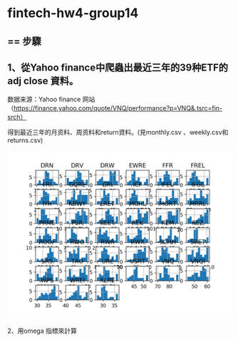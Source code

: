 # fintech-hw4-group14
==
步驟
---
1、從Yahoo finance中爬蟲出最近三年的39种ETF的adj close 資料。
----

数据来源：Yahoo finance 网站（https://finance.yahoo.com/quote/VNQ/performance?p=VNQ&.tsrc=fin-srch）

得到最近三年的月资料、周资料和return資料。(見monthly.csv 、weekly.csv和 returns.csv)

![Alt text](https://github.com/gongfangntu/fintech-hw4/blob/master/hisrogram%E5%9C%96%E7%89%87.png)

2、用omega 指標來計算

